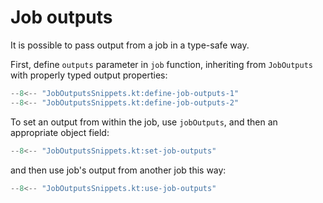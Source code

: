 # Job outputs

It is possible to pass output from a job in a type-safe way.

First, define `outputs` parameter in `job` function, inheriting from `JobOutputs` with properly typed output properties:

```kotlin
--8<-- "JobOutputsSnippets.kt:define-job-outputs-1"
--8<-- "JobOutputsSnippets.kt:define-job-outputs-2"
```

To set an output from within the job, use `jobOutputs`, and then an appropriate object field:

```kotlin
--8<-- "JobOutputsSnippets.kt:set-job-outputs"
```

and then use job's output from another job this way:

```kotlin
--8<-- "JobOutputsSnippets.kt:use-job-outputs"
```
